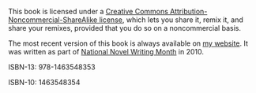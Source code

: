 This book is licensed under a [Creative Commons Attribution-Noncommercial-ShareAlike license](http://creativecommons.org/licenses/by-nc-sa/3.0/), which lets you share it, remix it, and share your remixes, provided that you do so on a noncommercial basis.

The most recent version of this book is always available on [my website](https://acj.sh/escape-velocity-book). It was written as part of [National Novel Writing Month](https://nanowrimo.org/) in 2010.

ISBN-13: 978-1463548353

ISBN-10: 1463548354
